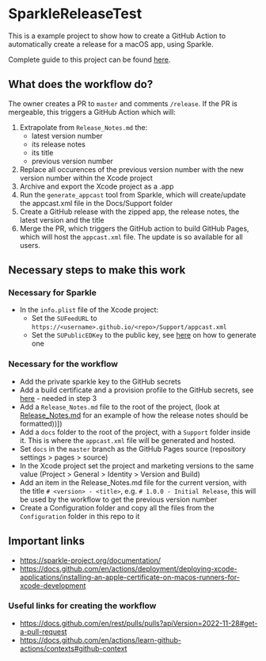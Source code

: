 # SparkleReleaseTest

This is a example project to show how to create a GitHub Action to automatically create a release for a macOS app, using Sparkle.

Complete guide to this project can be found [here](https://medium.com/@alex.pera/automating-xcode-sparkle-releases-with-github-actions-bd14f3ca92aa).

## What does the workflow do?

The owner creates a PR to `master` and comments `/release`. If the PR is mergeable, this triggers a GitHub Action which will:
1. Extrapolate from `Release_Notes.md` the:
    * latest version number
    * its release notes
    * its title
    * previous version number
1. Replace all occurences of the previous version number with the new version number within the Xcode project
1. Archive and export the Xcode project as a .app
4. Run the `generate_appcast` tool from Sparkle, which will create/update the appcast.xml file in the Docs/Support folder
5. Create a GitHub release with the zipped app, the release notes, the latest version and the title
6. Merge the PR, which triggers the GitHub action to build GitHub Pages, which will host the `appcast.xml` file. The update is so available for all users.


## Necessary steps to make this work

### Necessary for Sparkle

* In the `info.plist` file of the Xcode project:
    * Set the `SUFeedURL` to `https://<username>.github.io/<repo>/Support/appcast.xml`
    * Set the `SUPublicEDKey` to the public key, see [here](https://sparkle-project.org/documentation/) on how to generate one

### Necessary for the workflow

* Add the private sparkle key to the GitHub secrets
* Add a build certificate and a provision profile to the GitHub secrets, see [here](https://docs.github.com/en/actions/deployment/deploying-xcode-applications/installing-an-apple-certificate-on-macos-runners-for-xcode-development) - needed in step 3
* Add a `Release_Notes.md` file to the root of the project, (look at [Release_Notes.md](Release_Notes.md) for an example of how the release notes should be formatted))])
* Add a `docs` folder to the root of the project, with a `Support` folder inside it. This is where the `appcast.xml` file will be generated and hosted.
* Set `docs` in the `master` branch as the GitHub Pages source (repository settings > pages > source)
* In the Xcode project set the project and marketing versions to the same value (Project > General > Identity > Version and Build)
* Add an item in the Release_Notes.md file for the current version, with the title `# <version> - <title>`, e.g. `# 1.0.0 - Initial Release`, this will be used by the workflow to get the previous version number
* Create a Configuration folder and copy all the files from the `Configuration` folder in this repo to it


## Important links

* https://sparkle-project.org/documentation/
* https://docs.github.com/en/actions/deployment/deploying-xcode-applications/installing-an-apple-certificate-on-macos-runners-for-xcode-development

### Useful links for creating the workflow

* https://docs.github.com/en/rest/pulls/pulls?apiVersion=2022-11-28#get-a-pull-request
* https://docs.github.com/en/actions/learn-github-actions/contexts#github-context
